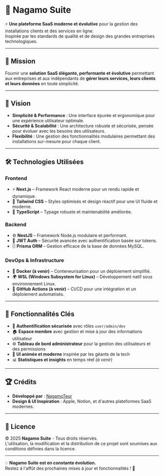 # 🚀 Nagamo Suite

⚡ **Une plateforme SaaS moderne et évolutive** pour la gestion des installations clients et des services en ligne.  
Inspirée par les standards de qualité et de design des grandes entreprises technologiques.

---

## 🎯 Mission
Fournir une **solution SaaS élégante, performante et évolutive** permettant aux entreprises et aux indépendants de **gérer leurs services, leurs clients et leurs données** en toute simplicité.

---

## 🚀 Vision
- **Simplicité & Performance** : Une interface épurée et ergonomique pour une expérience utilisateur optimale.
- **Sécurité & Scalabilité** : Une architecture robuste et sécurisée, pensée pour évoluer avec les besoins des utilisateurs.
- **Flexibilité** : Une gestion des fonctionnalités modulaires permettant des installations sur-mesure pour chaque client.

---

## 🛠 Technologies Utilisées

### **Frontend**
- ⚡ **Next.js** – Framework React moderne pour un rendu rapide et dynamique.
- 🎨 **Tailwind CSS** – Styles optimisés et design réactif pour une UI fluide et moderne.
- 🚀 **TypeScript** – Typage robuste et maintenabilité améliorée.

### **Backend**
- ⚙️ **NestJS** – Framework Node.js modulaire et performant.
- 🔐 **JWT Auth** – Sécurité avancée avec authentification basée sur tokens.
- 🗄 **Prisma ORM** – Gestion efficace de la base de données MySQL.

### **DevOps & Infrastructure**
- 🐳 **Docker (à venir)** – Conteneurisation pour un déploiement simplifié.
- 🌍 **WSL (Windows Subsystem for Linux)** – Développement natif sous environnement Linux.
- 🚀 **GitHub Actions (à venir)** – CI/CD pour une intégration et un déploiement automatisés.

---

## 📌 Fonctionnalités Clés
- 🔑 **Authentification sécurisée** avec rôles `user/admin/dev`
- 🏠 **Espace membre** avec gestion et mise à jour des informations utilisateur
- ⚙️ **Tableau de bord administrateur** pour la gestion des utilisateurs et des permissions
- 🎨 **UI animée et moderne** inspirée par les géants de la tech
- 📊 **Statistiques et insights** en temps réel *(à venir)*

---

## 🏆 Crédits
- **Développé par** : [NagamoTeur](https://github.com/NagamoTeur)  
- **Design & UI Inspiration** : Apple, Notion, et d'autres plateformes SaaS modernes.

---

## 📜 Licence
© 2025 **Nagamo Suite** - Tous droits réservés.  
L'utilisation, la modification et la distribution de ce projet sont soumises aux conditions définies dans la licence.

---

💡 **Nagamo Suite est en constante évolution.**  
Restez à l'affût des prochaines mises à jour et fonctionnalités ! 🚀
